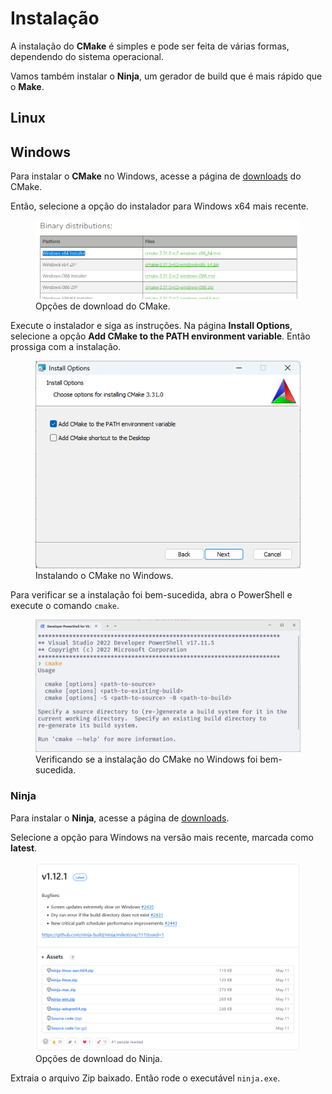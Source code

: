 # Instalação

A instalação do **CMake** é simples e pode ser feita de várias formas, dependendo do sistema operacional.

Vamos também instalar o **Ninja**, um gerador de build que é mais rápido que o **Make**.

## Linux

<!-- TODO -->

## Windows

Para instalar o **CMake** no Windows, acesse a página de [downloads](https://cmake.org/download/) do CMake.

Então, selecione a opção do instalador para Windows x64 mais recente.

<figure>
<img src="./download_options.png" />
<figcaption>Opções de download do CMake.</figcaption>
</figure>

Execute o instalador e siga as instruções.
Na página **Install Options**, selecione a opção **Add CMake to the PATH environment variable**.
Então prossiga com a instalação.

<figure>
<img src="./installing_windows.png" />
<figcaption>Instalando o CMake no Windows.</figcaption>
</figure>

Para verificar se a instalação foi bem-sucedida, abra o PowerShell e execute o comando `cmake`.

<figure>
<img src="./checking_installation_windows.png" />
<figcaption>Verificando se a instalação do CMake no Windows foi bem-sucedida.</figcaption>
</figure>

### Ninja

Para instalar o **Ninja**, acesse a página de [downloads](https://github.com/ninja-build/ninja/releases).

Selecione a opção para Windows na versão mais recente, marcada como **latest**.

<figure>
<img src="./ninja_download_options.png" />
<figcaption>Opções de download do Ninja.</figcaption>
</figure>

Extraia o arquivo Zip baixado.
Então rode o executável `ninja.exe`.

<!-- TODO: continuar -->
